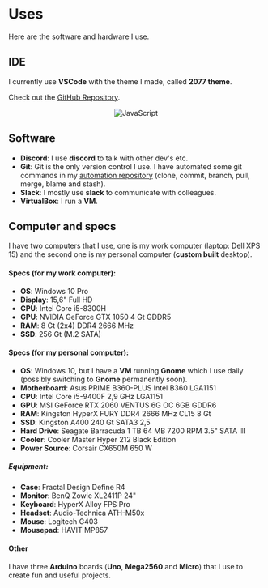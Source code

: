 # Uses

Here are the software and hardware I use.

## IDE

I currently use **VSCode** with the theme I made, called **2077 theme**.

Check out the [GitHub Repository](https://github.com/endormi/vscode-2077-theme).

<p align="center">
<img src="https://user-images.githubusercontent.com/39559256/71638885-b43dd100-2c74-11ea-82b3-854d8418c9f5.PNG" alt="JavaScript">
</p>

## Software

- **Discord**: I use **discord** to talk with other dev's etc.
- **Git**: Git is the only version control I use. I have automated some git commands in my [automation repository](https://github.com/endormi/automation/blob/master/git-commands/commands.py) (clone, commit, branch, pull, merge, blame and stash).
- **Slack**: I mostly use **slack** to communicate with colleagues.
- **VirtualBox**: I run a **VM**.

## Computer and specs

I have two computers that I use, one is my work computer (laptop: Dell XPS 15) and the second one is my personal computer (**custom built** desktop).

#### **Specs** (for my work computer):

- **OS**: Windows 10 Pro
- **Display**: 15,6" Full HD
- **CPU**: Intel Core i5-8300H
- **GPU**: NVIDIA GeForce GTX 1050 4 Gt GDDR5
- **RAM**: 8 Gt (2x4) DDR4 2666 MHz
- **SSD**: 256 Gt (M.2 SATA)

#### **Specs** (for my personal computer):

- **OS**: Windows 10, but I have a **VM** running **Gnome** which I use daily (possibly switching to **Gnome** permanently soon).
- **Motherboard**: Asus PRIME B360-PLUS Intel B360 LGA1151
- **CPU**: Intel Core i5-9400F 2,9 GHz LGA1151
- **GPU**: MSI GeForce RTX 2060 VENTUS 6G OC 6GB GDDR6
- **RAM**: Kingston HyperX FURY DDR4 2666 MHz CL15 8 Gt
- **SSD**: Kingston A400 240 Gt SATA3 2,5
- **Hard Drive**: Seagate Barracuda 1 TB 64 MB 7200 RPM 3.5" SATA III
- **Cooler**: Cooler Master Hyper 212 Black Edition
- **Power Source**: Corsair CX650M 650 W

##### Equipment:

- **Case**: Fractal Design Define R4
- **Monitor**: BenQ Zowie XL2411P 24"
- **Keyboard**: HyperX Alloy FPS Pro
- **Headset**: Audio-Technica ATH-M50x
- **Mouse**: Logitech G403
- **Mousepad**: HAVIT MP857

#### Other

I have three **Arduino** boards (**Uno**, **Mega2560** and **Micro**) that I use to create fun and useful projects.
